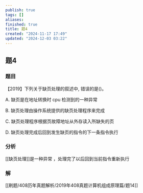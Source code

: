 ```yaml
---
publish: true
tags: []
aliases: 
finished: true
title: 题4
created: "2024-11-17 17:49"
updated: "2024-12-03 03:22"
---
```

## 题4
### 题目
【2019】下列关于缺页处理的叙述中, 错误的是()。 

A. 缺页是在地址转换时 cpu 检测到的一种异常

B. 缺页处理由操作系统提供的缺页处理程序来完成

C. 缺页处理程序根据页故障地址从外存读入所缺失的页

D. 缺页处理完成后回到发生缺页的指令的下一条指令执行
### 分析
[[缺页处理]]是一种异常 ，处理完了以后回到当前指令重新执行
### 解
[[刷题/408历年真题解析/2019年408真题计算机组成原理篇/题14]]